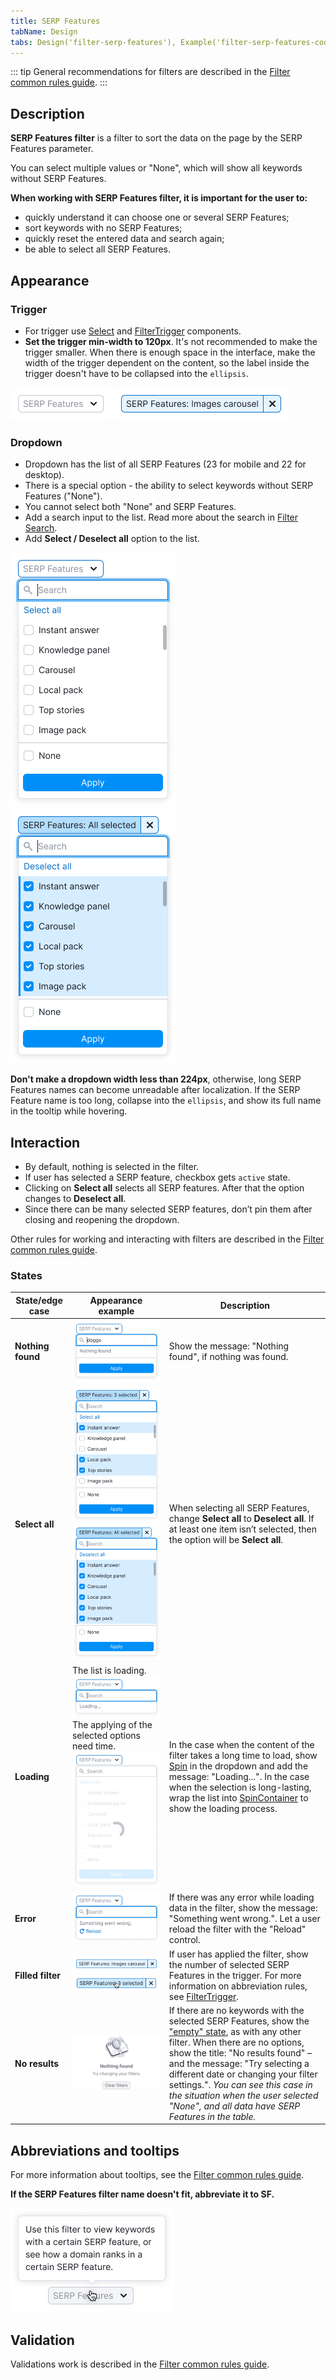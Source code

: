 ```yaml
---
title: SERP Features
tabName: Design
tabs: Design('filter-serp-features'), Example('filter-serp-features-code')
---
```


::: tip
General recommendations for filters are described in the [Filter common rules guide](/filter-group/filter-rules/filter-rules).
:::

## Description

**SERP Features filter** is a filter to sort the data on the page by the SERP Features parameter.

You can select multiple values or "None", which will show all keywords without SERP Features.

**When working with SERP Features filter, it is important for the user to:**

- quickly understand it can choose one or several SERP Features;
- sort keywords with no SERP Features;
- quickly reset the entered data and search again;
- be able to select all SERP Features.

## Appearance

### Trigger

- For trigger use [Select](/components/select/select) and [FilterTrigger](/components/filter-trigger/filter-trigger) components.
- **Set the trigger min-width to 120px**. It's not recommended to make the trigger smaller. When there is enough space in the interface, make the width of the trigger dependent on the content, so the label inside the trigger doesn't have to be collapsed into the `ellipsis`.

![filter placeholder](static/placeholder-serp.png)
![active filter](static/active-serp.png)

### Dropdown

- Dropdown has the list of all SERP Features (23 for mobile and 22 for desktop).
- There is a special option - the ability to select keywords without SERP Features ("None").
- You cannot select both "None" and SERP Features.
- Add a search input to the list. Read more about the search in [Filter Search](/filter-group/filter-search/filter-search).
- Add **Select / Deselect all** option to the list.

![opened filter](static/opened-serp.png)
![opened filter](static/deselct-serp.png)

**Don't make a dropdown width less than 224px**, otherwise, long SERP Features names can become unreadable after localization. If the SERP Feature name is too long, collapse into the `ellipsis`, and show its full name in the tooltip while hovering.

## Interaction

- By default, nothing is selected in the filter.
- If user has selected a SERP feature, checkbox gets `active` state.
- Clicking on **Select all** selects all SERP features. After that the option changes to **Deselect all**.
- Since there can be many selected SERP features, don’t pin them after closing and reopening the dropdown.

Other rules for working and interacting with filters are described in the [Filter common rules guide](/filter-group/filter-rules/filter-rules).

### States

| State/edge case   | Appearance example                                                                                                                                    | Description                                                                                                                                                                                                                                                                                                                                                                                                         |
| ----------------- | ----------------------------------------------------------------------------------------------------------------------------------------------------- | ------------------------------------------------------------------------------------------------------------------------------------------------------------------------------------------------------------------------------------------------------------------------------------------------------------------------------------------------------------------------------------------------------------------- |
| **Nothing found** | ![nothing found](static/nothing-found-serp.png)                                                                                                       | Show the message: "Nothing found", if nothing was found.                                                                                                                                                                                                                                                                                                                                                            |
| **Select all**    | ![filled filter](static/filled-serp.png) ![filled filter](static/deselct-serp.png)                                                                    | When selecting all SERP Features, change **Select all** to **Deselect all**. If at least one item isn’t selected, then the option will be **Select all**.                                                                                                                                                                                                                                                          |
| **Loading**       | The list is loading. ![loading filter](static/loading-serp.png) The applying of the selected options need time. ![loading filter](static/loading.png) | In the case when the content of the filter takes a long time to load, show [Spin](/components/spin/spin) in the dropdown and add the message: "Loading...". In the case when the selection is long-lasting, wrap the list into [SpinContainer](/components/spin-container/spin-container) to show the loading process.                                                                                                                |
| **Error**         | ![error](static/error-serp.png)                                                                                                                       | If there was any error while loading data in the filter, show the message: "Something went wrong.". Let a user reload the filter with the "Reload" control.                                                                                                                                                                                                                                                         |
| **Filled filter** | ![active serp](static/active-serp.png) ![active serp](static/active-hover-serp.png)                                                                   | If user has applied the filter, show the number of selected SERP Features in the trigger. For more information on abbreviation rules, see [FilterTrigger](/components/filter-trigger/filter-trigger).                                                                                                                                                                                                                             |
| **No results**    | ![nothing found](static/filter-serp-nothing-found.png)                                                                                                | If there are no keywords with the selected SERP Features, show the ["empty" state](/components/widget-empty/widget-empty), as with any other filter. When there are no options, show the title: "No results found" – and the message: "Try selecting a different date or changing your filter settings.". _You can see this case in the situation when the user selected "None", and all data have SERP Features in the table._ |

## Abbreviations and tooltips

For more information about tooltips, see the [Filter common rules guide](/filter-group/filter-rules/filter-rules).

**If the SERP Features filter name doesn't fit, abbreviate it to **SF**.**

![tooltips](static/tooltips.png)

## Validation

Validations work is described in the [Filter common rules guide](/filter-group/filter-rules/filter-rules).
